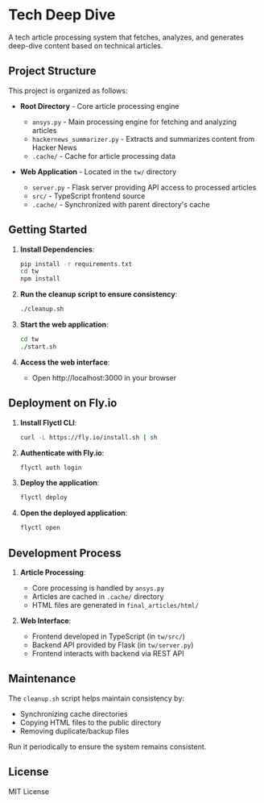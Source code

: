 # Tech Deep Dive

A tech article processing system that fetches, analyzes, and generates deep-dive content based on technical articles.

## Project Structure

This project is organized as follows:

- **Root Directory** - Core article processing engine
  - `ansys.py` - Main processing engine for fetching and analyzing articles
  - `hackernews_summarizer.py` - Extracts and summarizes content from Hacker News
  - `.cache/` - Cache for article processing data

- **Web Application** - Located in the `tw/` directory
  - `server.py` - Flask server providing API access to processed articles
  - `src/` - TypeScript frontend source
  - `.cache/` - Synchronized with parent directory's cache

## Getting Started

1. **Install Dependencies**:
   ```bash
   pip install -r requirements.txt
   cd tw
   npm install
   ```

2. **Run the cleanup script to ensure consistency**:
   ```bash
   ./cleanup.sh
   ```

3. **Start the web application**:
   ```bash
   cd tw
   ./start.sh
   ```

4. **Access the web interface**: 
   - Open http://localhost:3000 in your browser

## Deployment on Fly.io

1. **Install Flyctl CLI**:
   ```bash
   curl -L https://fly.io/install.sh | sh
   ```

2. **Authenticate with Fly.io**:
   ```bash
   flyctl auth login
   ```

3. **Deploy the application**:
   ```bash
   flyctl deploy
   ```

4. **Open the deployed application**:
   ```bash
   flyctl open
   ```

## Development Process

1. **Article Processing**:
   - Core processing is handled by `ansys.py`
   - Articles are cached in `.cache/` directory
   - HTML files are generated in `final_articles/html/`

2. **Web Interface**:
   - Frontend developed in TypeScript (in `tw/src/`)
   - Backend API provided by Flask (in `tw/server.py`)
   - Frontend interacts with backend via REST API

## Maintenance

The `cleanup.sh` script helps maintain consistency by:
- Synchronizing cache directories
- Copying HTML files to the public directory
- Removing duplicate/backup files

Run it periodically to ensure the system remains consistent.

## License

MIT License 
